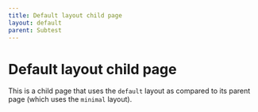 ```yaml
---
title: Default layout child page
layout: default
parent: Subtest
---
```


# Default layout child page

This is a child page that uses the `default` layout as compared to its parent page (which uses the `minimal` layout).

